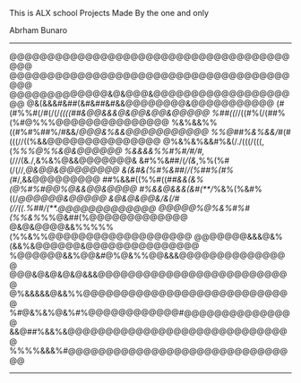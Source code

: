 This is ALX school Projects Made By the one and only 

Abrham Bunaro


----------------------------------------------------------------------------------------------------------------------------------------

@@@@@@@@@@@@@@@@@@@@@@@@@@@@@@@@@@@@@@@@
@@@@@@@@@@@@@@@@@@@@@@@@@@@@@@@@@@@@@@@@
@@@@@@@@@@@@@&@&@@@&@@@@@@@@@@@@@@@@@@@@
@&(&&&#&##(&#&##&#&&@@@@@@@@&@@@@@@@@@@@
(#(#%%#(/#(/(/*((((##&@@&&&@&@@&@@&@@@@@
%##((*//((#%(/(##%(%#@%%%@@@@@@@@@@@@@@@
%&%&&%%((#%#%##%/#&&/*@@@&%&&@@@@@@@@@@@
%%@##%&%&&/*#(#(((//((%&&@@@@@@@@@@@@@@@
@%&%&%&&#%&(/./(((/(((,(*%%%@%%&@&@@@@@@
%&&&&%%#%#/#/#,*(///(&./,&%&%@&&@@@@@@@&
&#%%&##/(*/(&*,%%(%#(/(//,*@&@@&@@@@@@@@
&(&#&(%#%&##*/*/(%##%(#%(#*/,&&@@@@@@@@@
##%&&#((%%#((#*#&&(&%(@%#%#@@%@&&@@&@@@@
#%&&@&&&(&#(**/*%&%(%&#%((/*@@@@@@&@@@@@
&@&@&@@&/&(/#(//((.%##/(**.@@@@@@@@@@@@@
@@@@@%@%&%#%#(%%&%*%%@&##(%@@@@@@@@@@@@@
@&@&@@@@&&%%%%%(%%&%%@@@@@@@@@@@@@@@@@@@
@@@@@@@&&&@&%(&&%&@@@@@@&@@@@@@@@@@@@@@@
%@@@@@@&&%@@&#@%@&%%@@&&&@@@@@@@@@@@@@@@
@@@&@&@&@&@&&&@@@@@@@@@@@@@@@@@@@@@@@@@@
@%&&&&&@&&%%@@@@@@@@@@@@@@@@@@@@@@@@@@@@
%#@&%&%@&%#%@@@@@@@@@@@@#@@@@@@@@@@@@@@@
&&@##%&&%&@@@@@@@@@@@@@@@@@@@@@@@@@@@@@@
%%%%&&&%#@@@@@@@@@@@@@@@@@@@@@@@@@@@@@@@

-----------------------------------------------------------------------------------------------------------------------------------
